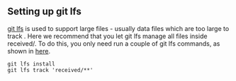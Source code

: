 ## Setting up git lfs

[git lfs](https://git-lfs.github.com/) is used to support large files - usually data files which are too large to track . Here we recommend that you let git lfs manage all files inside received/. To do this, you only need run a couple of git lfs commands, as shown in [here](https://git-lfs.github.com/).

```
git lfs install
git lfs track 'received/**'
```
